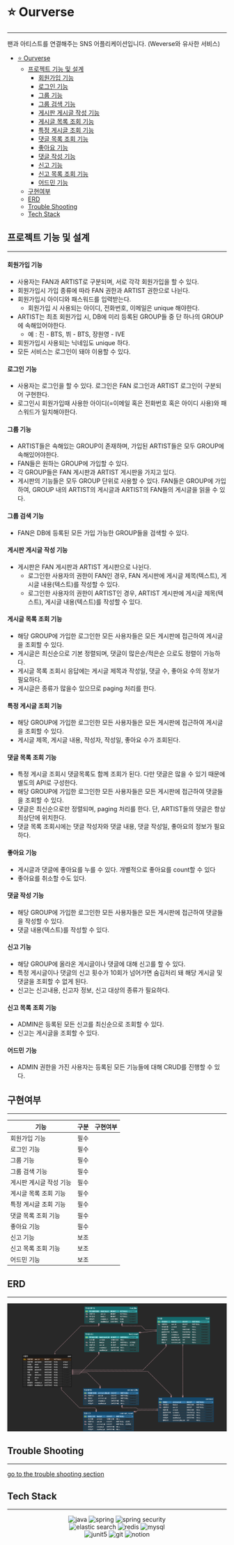 # ⭐ Ourverse

---

팬과 아티스트를 연결해주는 SNS 어플리케이션입니다.
(Weverse와 유사한 서비스)

<!-- TOC -->
* [⭐ Ourverse](#-ourverse)
  * [프로젝트 기능 및 설계](#프로젝트-기능-및-설계)
      * [회원가입 기능](#회원가입-기능)
      * [로그인 기능](#로그인-기능)
      * [그룹 기능](#그룹-기능)
      * [그룹 검색 기능](#그룹-검색-기능)
      * [게시판 게시글 작성 기능](#게시판-게시글-작성-기능-)
      * [게시글 목록 조회 기능](#게시글-목록-조회-기능-)
      * [특정 게시글 조회 기능](#특정-게시글-조회-기능)
      * [댓글 목록 조회 기능](#댓글-목록-조회-기능)
      * [좋아요 기능](#좋아요-기능)
      * [댓글 작성 기능](#댓글-작성-기능)
      * [신고 기능](#신고-기능)
      * [신고 목록 조회 기능](#신고-목록-조회-기능)
      * [어드민 기능](#어드민-기능)
  * [구현여부](#구현여부)
  * [ERD](#erd-)
  * [Trouble Shooting](#trouble-shooting)
  * [Tech Stack](#tech-stack)
<!-- TOC -->

## 프로젝트 기능 및 설계

---

#### 회원가입 기능
  - 사용자는 FAN과 ARTIST로 구분되며, 서로 각각 회원가입을 할 수 있다. 
  - 회원가입시 가입 종류에 따라 FAN 권한과 ARTIST 권한으로 나뉜다.
  - 회원가입시 아이디와 패스워드를 입력받는다.
    - 회원가입 시 사용되는 아이디, 전화번호, 이메일은 unique 해야한다.
  - ARTIST는 최초 회원가입 시, DB에 미리 등록된 GROUP들 중 단 하나의 GROUP에 속해있어야한다.
    - 예 : 진 - BTS, 뷔 - BTS, 장원영 - IVE
  - 회원가입시 사용되는 닉네임도 unique 하다.
  - 모든 서비스는 로그인이 돼야 이용할 수 있다.

#### 로그인 기능
  - 사용자는 로그인을 할 수 있다. 로그인은 FAN 로그인과 ARTIST 로그인이 구분되어 구현한다. 
  - 로그인시 회원가입때 사용한 아이디(=이메일 혹은 전화번호 혹은 아이디 사용)와 패스워드가 일치해야한다. 

#### 그룹 기능
  - ARTIST들은 속해있는 GROUP이 존재하며, 가입된 ARTIST들은 모두 GROUP에 속해있어야한다.
  - FAN들은 원하는 GROUP에 가입할 수 있다.
  - 각 GROUP들은 FAN 게시판과 ARTIST 게시판을 가지고 있다.
  - 게시판의 기능들은 모두 GROUP 단위로 사용할 수 있다. FAN들은 GROUP에 가입하여, GROUP 내의
    ARTIST의 게시글과 ARTIST의 FAN들의 게시글을 읽을 수 있다.

#### 그룹 검색 기능
  - FAN은 DB에 등록된 모든 가입 가능한 GROUP들을 검색할 수 있다.

#### 게시판 게시글 작성 기능 
  - 게시판은 FAN 게시판과 ARTIST 게시판으로 나뉜다.
    - 로그인한 사용자의 권한이 FAN인 경우, FAN 게시판에 게시글 제목(텍스트), 게시글 내용(텍스트)를 작성할 수 있다.
    - 로그인한 사용자의 권한이 ARTIST인 경우, ARTIST 게시판에 게시글 제목(텍스트), 게시글 내용(텍스트)를 작성할 수 있다.

#### 게시글 목록 조회 기능 
  - 해당 GROUP에 가입한 로그인한 모든 사용자들은 모든 게시판에 접근하여 게시글을 조회할 수 있다. 
  - 게시글은 최신순으로 기본 정렬되며, 댓글이 많은순/적은순 으로도 정렬이 가능하다.
  - 게시글 목록 조회시 응답에는 게시글 제목과 작성일, 댓글 수, 좋아요 수의 정보가 필요하다.
  - 게시글은 종류가 많을수 있으므로 paging 처리를 한다. 

#### 특정 게시글 조회 기능
  - 해당 GROUP에 가입한 로그인한 모든 사용자들은 모든 게시판에 접근하여 게시글을 조회할 수 있다. 
  - 게시글 제목, 게시글 내용, 작성자, 작성일, 좋아요 수가 조회된다. 

#### 댓글 목록 조회 기능
  - 특정 게시글 조회시 댓글목록도 함께 조회가 된다. 다만 댓글은 많을 수 있기 때문에 별도의 API로 구성한다. 
  - 해당 GROUP에 가입한 로그인한 모든 사용자들은 모든 게시판에 접근하여 댓글들을 조회할 수 있다.
  - 댓글은 최신순으로만 정렬되며, paging 처리를 한다. 단, ARTIST들의 댓글은 항상 최상단에 위치한다.
  - 댓글 목록 조회시에는 댓글 작성자와 댓글 내용, 댓글 작성일, 좋아요의 정보가 필요하다.

#### 좋아요 기능
  - 게시글과 댓글에 좋아요를 누를 수 있다. 개별적으로 좋아요를 count할 수 있다
  - 좋아요를 취소할 수도 있다.

#### 댓글 작성 기능
  - 해당 GROUP에 가입한 로그인한 모든 사용자들은 모든 게시판에 접근하여 댓글들을 작성할 수 있다. 
  - 댓글 내용(텍스트)를 작성할 수 있다.

#### 신고 기능
  - 해당 GROUP에 올라온 게시글이나 댓글에 대해 신고를 할 수 있다.
  - 특정 게시글이나 댓글의 신고 횟수가 10회가 넘어가면 숨김처리 돼 해당 게시글 및 댓글을 조회할 수 없게 된다.
  - 신고는 신고내용, 신고자 정보, 신고 대상의 종류가 필요하다.

#### 신고 목록 조회 기능
  - ADMIN은 등록된 모든 신고를 최신순으로 조회할 수 있다.
  - 신고는 게시글을 조회할 수 있다.

#### 어드민 기능
  - ADMIN 권한을 가진 사용자는 등록된 모든 기능들에 대해 CRUD를 진행할 수 있다.

## 구현여부

---

| 기능            | 구분 | 구현여부 |
|---------------|----|------|
| 회원가입 기능       | 필수 |      |
| 로그인 기능        | 필수 |      |
| 그룹 기능         | 필수 |      |
| 그룹 검색 기능      | 필수 |      |
| 게시판 게시글 작성 기능 | 필수 |      |
| 게시글 목록 조회 기능  | 필수 |      |
| 특정 게시글 조회 기능  | 필수 |      |
| 댓글 목록 조회 기능   | 필수 |      |
| 좋아요 기능        | 필수 |      |
| 신고 기능         | 보조 |      | 
| 신고 목록 조회 기능   | 보조 |      |
| 어드민 기능        | 보조 |      |




## ERD 

---

![ERD](doc/img/erd.png)

## Trouble Shooting

---

[go to the trouble shooting section](doc/TROUBLE_SHOOTING.md)

## Tech Stack

---

<div style="text-align: center"> 
  <img alt="java" src="https://img.shields.io/badge/java-007396?style=for-the-badge&logo=java&logoColor=white"> 
  <img alt="spring" src="https://img.shields.io/badge/spring-6DB33F?style=for-the-badge&logo=spring&logoColor=white">
  <img alt="spring security" src="https://img.shields.io/badge/spring security-6DB33F?style=for-the-badge&logo=spring security&logoColor=white">
  <div></div>
  <img alt="elastic search" src="https://img.shields.io/badge/elasticsearch-005571?style=for-the-badge&logo=elasticsearch&logoColor=white">
  <img alt="redis" src="https://img.shields.io/badge/redis-ff4438?style=for-the-badge&logo=redis&logoColor=white">
  <img alt="mysql" src="https://img.shields.io/badge/mysql-4479A1?style=for-the-badge&logo=mysql&logoColor=white"> 
  <div></div>
  <img alt="junit5" src="https://img.shields.io/badge/JUnit5-25A162?style=for-the-badge&logo=junit5&logoColor=white">
  <img alt="git" src="https://img.shields.io/badge/git-F05032?style=for-the-badge&logo=git&logoColor=white">
  <img alt="notion" src="https://img.shields.io/badge/notion-000000?style=for-the-badge&logo=notion&logoColor=white">
</div>
